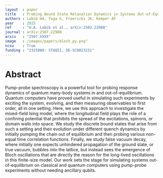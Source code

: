 ```yaml
---
layout  : paper
title   : Probing Bound State Relaxation Dynamics in Systems Out-of-Equilibrium on Quantum Computers
authors : Labib HA, Toga G, Freericks JK, Kemper AF
year    : 2025
ref     : "H.A. Labib et al., arXiv:2503.22988"
journal : arXiv:2507.22988
arxiv   : "2507.XXXX"
image   : /images/papers/bloch_py.png"
ncsu    : True
funding : "2325080: STAQII, DE-SC0023231"
---
```


# Abstract
Pump-probe spectroscopy is a powerful tool for probing response dynamics of quantum many-body systems in and out-of-equilibrium. Quantum computers have proved useful in simulating such experiments by exciting the system, evolving, and then measuring observables to first order, all in one setting. Here, we use this approach to investigate the mixed-field Ising model, where the longitudinal field plays the role of a confining potential that prohibits the spread of the excitations, spinons, or domain walls into space. We study the discrete bound states that arise from such a setting and their evolution under different quench dynamics by initially pumping the chain out of equilibrium and then probing various non-equal time correlation functions. Finally, we study false vacuum decay, where initially one expects unhindered propagation of the ground state, or true vacuum, bubbles into the lattice, but instead sees the emergence of Bloch oscillations that are directly the reason for the long-lived oscillations in this finite-size model. Our work sets the stage for simulating systems out-of-equilibrium on classical and quantum computers using pump-probe experiments without needing ancillary qubits. 

